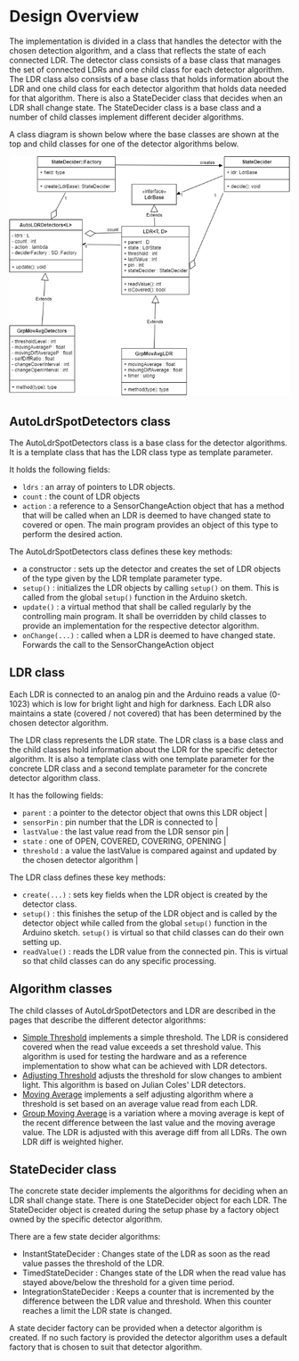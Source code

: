 # Design Overview
The implementation is divided in a class that handles the detector with the chosen 
detection algorithm, and a class that reflects the state of each connected LDR.
The detector class consists of a base class that manages the set of connected LDRs and
one child class for each detector algorithm.
The LDR class also consists of a base class that holds information about the LDR and
one child class for each detector algorithm that holds data needed for that algorithm.
There is also a StateDecider class that decides when an LDR shall change state.
The StateDecider class is a base class and a number of child classes implement different
decider algorithms.

A class diagram is shown below where the base classes are shown at the top and child
classes for one of the detector algorithms below.

![Class Diagram](Classes.png)

## AutoLdrSpotDetectors class

The AutoLdrSpotDetectors class is a base class for the detector algorithms. 
It is a template class that has the LDR class type as template parameter.

It holds the following fields:
* ```ldrs``` : an array of pointers to LDR objects.
* ```count``` : the count of LDR objects
* ```action``` : a reference to a SensorChangeAction object that has a method that will
  be called when an LDR is deemed to have changed state to covered or open.
  The main program provides an object of this type to perform the desired action.  

The AutoLdrSpotDetectors class defines these key methods:
* a constructor : sets up the detector and creates the set of LDR objects of the 
  type given by the LDR template parameter type.
* ```setup()``` : initializes the LDR objects by calling ```setup()``` on them.
  This is called from the global ```setup()``` function in the Arduino sketch.
* ```update()``` : a virtual method that shall be called regularly by the controlling
  main program. 
  It shall be overridden by child classes to provide an implementation for the respective
  detector algorithm.
* ```onChange(...)``` : called when a LDR is deemed to have changed state. Forwards the call
  to the SensorChangeAction object
  
## LDR class

Each LDR is connected to an analog pin and the Arduino reads
a value (0-1023) which is low for bright light and high for darkness.
Each LDR also maintains a state (covered / not covered) that has been determined by 
the chosen detector algorithm.

The LDR class represents the LDR state. The LDR class is a base class and the child 
classes hold information about the LDR for the specific detector algorithm.
It is also a template class with one template parameter for the concrete LDR class
and a second template parameter for the concrete detector algorithm class.

It has the following fields:
* ```parent``` : a pointer to the detector object that owns this LDR object                             |
* ```sensorPin``` : pin number that the LDR is connected to                                                |
* ```lastValue``` : the last value read from the LDR sensor pin                                            |
* ```state``` : one of OPEN, COVERED, COVERING, OPENING                                                |
* ```threshold``` : a value the lastValue is compared against and updated by the chosen detector algorithm |

The LDR class defines these key methods:
* ```create(...)``` : sets key fields when the LDR object is created by the detector class.
* ```setup()``` : this finishes the setup of the LDR object and is called by the detector object
  while called from the global ```setup()``` function in the Arduino sketch.
  ```setup()``` is virtual so that child classes can do their own setting up.
* ```readValue()``` : reads the LDR value from the connected pin. This is virtual so that 
  child classes can do any specific processing.

## Algorithm classes
The child classes of AutoLdrSpotDetectors and LDR are described in the pages that describe 
the different detector algorithms: 
* [Simple Threshold](ThresholdDesign.md) implements a simple threshold.
  The LDR is considered covered when the read value exceeds a set threshold value.
  This algorithm is used for testing the hardware and as a reference
  implementation to show what can be achieved with LDR detectors.
* [Adjusting Threshold](AdjustingThresholdDesign.md) adjusts the threshold
  for slow changes to ambient light.
  This algorithm is based on Julian Coles' LDR detectors.
* [Moving Average](MovingAverageDesign.md) implements a self adjusting
  algorithm where a threshold is set based on an average value read from
  each LDR.
* [Group Moving Average](GroupMovingAverageDesign.md) is a variation
  where a moving average is kept of the recent difference between the last value
  and the moving average value.
  The LDR is adjusted with this average diff from all LDRs. The own
  LDR diff is weighted higher.

## StateDecider class
The concrete state decider implements the algorithms for deciding when an LDR
shall change state.
There is one StateDecider object for each LDR.
The StateDecider object is created during the setup phase by a factory object
owned by the specific detector algorithm.

There are a few state decider algorithms:
* InstantStateDecider : Changes state of the LDR as soon as the read value 
  passes the threshold of the LDR.
* TimedStateDecider : Changes state of the LDR when the read value has stayed
  above/below the threshold for a given time period.
* IntegrationStateDecider : Keeps a counter that is incremented by the difference
  between the LDR value and threshold. 
  When this counter reaches a limit the LDR state is changed.

A state decider factory can be provided when a detector algorithm is created.
If no such factory is provided the detector algorithm uses a default factory 
that is chosen to suit that detector algorithm.